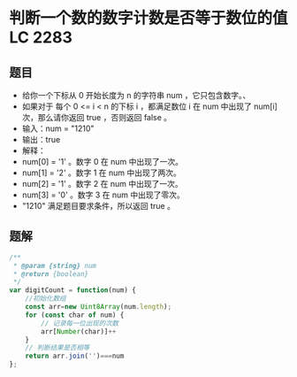# 判断一个数的数字计数是否等于数位的值 LC 2283
## 题目
* 给你一个下标从 0 开始长度为 n 的字符串 num ，它只包含数字。、
* 如果对于 每个 0 <= i < n 的下标 i ，都满足数位 i 在 num 中出现了 num[i]次，那么请你返回 true ，否则返回 false 。
* 输入：num = "1210"
* 输出：true
* 解释：
* num[0] = '1' 。数字 0 在 num 中出现了一次。
* num[1] = '2' 。数字 1 在 num 中出现了两次。
* num[2] = '1' 。数字 2 在 num 中出现了一次。
* num[3] = '0' 。数字 3 在 num 中出现了零次。
* "1210" 满足题目要求条件，所以返回 true 。

## 题解
```javascript
/**
 * @param {string} num
 * @return {boolean}
 */
var digitCount = function(num) {
    //初始化数组
    const arr=new Uint8Array(num.length);
    for (const char of num) {
        // 记录每一位出现的次数
        arr[Number(char)]++
    }
    // 判断结果是否相等
    return arr.join('')===num
};
```
